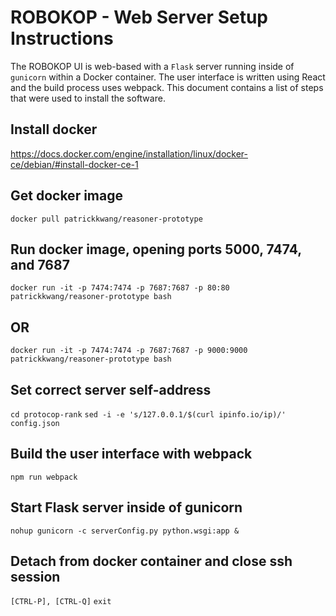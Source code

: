 # ROBOKOP - Web Server Setup Instructions

The ROBOKOP UI is web-based with a `Flask` server running inside of `gunicorn` within a Docker container. The user interface is written using React and the build process uses webpack. This document contains a list of steps that were used to install the software.

## Install docker
https://docs.docker.com/engine/installation/linux/docker-ce/debian/#install-docker-ce-1

## Get docker image
`docker pull patrickkwang/reasoner-prototype`

## Run docker image, opening ports 5000, 7474, and 7687
`docker run -it -p 7474:7474 -p 7687:7687 -p 80:80 patrickkwang/reasoner-prototype bash`
## OR
`docker run -it -p 7474:7474 -p 7687:7687 -p 9000:9000 patrickkwang/reasoner-prototype bash`

## Set correct server self-address
`cd protocop-rank`
`sed -i -e 's/127.0.0.1/$(curl ipinfo.io/ip)/' config.json`

## Build the user interface with webpack
`npm run webpack`

## Start Flask server inside of gunicorn
`nohup gunicorn -c serverConfig.py python.wsgi:app &`

## Detach from docker container and close ssh session
`[CTRL-P], [CTRL-Q]`
`exit`
